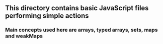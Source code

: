 ## This directory contains basic JavaScript files performing simple actions

### Main concepts used here are arrays, typed arrays, sets, maps and weakMaps